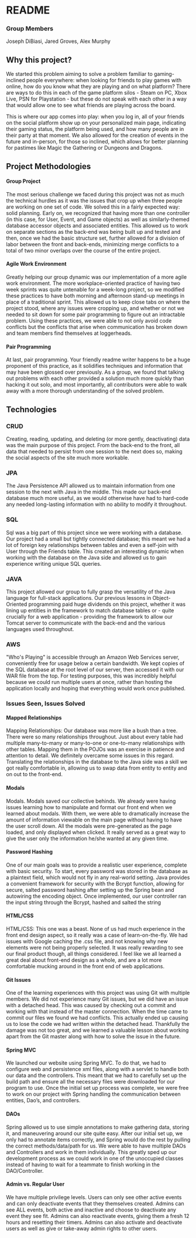 # README

### Group Members
Joseph DiBiasi, Jared Groves, Alex Murphy

## Why this project?

We started this problem aiming to solve a problem familiar to gaming-inclined people everywhere: when looking for friends to play games with online, how do you know what they are playing and on what platform? There are ways to do this in each of the game platform silos - Steam on PC, Xbox Live, PSN for Playstation - but these do not speak with each other in a way that would allow one to see what friends are playing across the board.

This is where our app comes into play: when you log in, all of your friends on the social platform show up on your personalized main page, indicating their gaming status, the platform being used, and how many people are in their party at that moment. We also allowed for the creation of events in the future and in-person, for those so inclined, which allows for better planning for pastimes like Magic the Gathering or Dungeons and Dragons.  

## Project Methodologies
#### Group Project
The most serious challenge we faced during this project was not as much the technical hurdles as it was the issues that crop up when three people are working on one set of code. We solved this in a fairly expected way: solid planning. Early on, we recognized that having more than one controller (in this case, for User, Event, and Game objects) as well as similarly-themed database accessor objects and associated entities. This allowed us to work on separate sections as the back-end was being built up and tested and then, once we had the basic structure set, further allowed for a division of labor between the front and back-ends, minimizing merge conflicts to a total of two minor overlaps over the course of the entire project.

#### Agile Work Environment
Greatly helping our group dynamic was our implementation of a more agile work environment. The more workplace-oriented practice of having two week sprints was quite untenable for a week-long project, so we modified these practices to have both morning and afternoon stand-up meetings in place of a traditional sprint. This allowed us to keep close tabs on where the project stood, where any issues were cropping up, and whether or not we needed to sit down for some pair programming to figure out an intractable problem. Using these practices, we were able to not only avoid code conflicts but the conflicts that arise when communication has broken down and team members find themselves at loggerheads.

#### Pair Programming
At last, pair programming. Your friendly readme writer happens to be a huge proponent of this practice, as it solidifies techniques and information that may have been glossed over previously. As a group, we found that talking out problems with each other provided a solution much more quickly than hacking it out solo, and most importantly, all contributors were able to walk away with a more thorough understanding of the solved problem.

## Technologies

### CRUD
Creating, reading, updating, and deleting (or more gently, deactivating) data was the main purpose of this project. From the back-end to the front, all data that needed to persist from one session to the next does so, making the social aspects of the site much more workable.
### JPA
The Java Persistence API allowed us to maintain information from one session to the next with Java in the middle. This made our back-end database much more useful, as we would otherwise have had to hard-code any needed long-lasting information with no ability to modify it throughout.
### SQL
Sql was a big part of this project since we were working with a database. Our project had a small but tightly connected database; this meant we had a lot of foreign key relationships between tables and even a self-join with User through the Friends table. This created an interesting dynamic when working with the database on the Java side and allowed us to gain experience writing unique SQL queries.
### JAVA
This project allowed our group to fully grasp the versatility of the Java language for full-stack applications. Our previous lessons in Object-Oriented programming paid huge dividends on this project, whether it was lining up entities in the framework to match database tables or - quite crucially for a web application - providing the framework to allow our Tomcat server to communicate with the back-end and the various languages used throughout.
### AWS
"Who's Playing" is accessible through an Amazon Web Services server, conveniently free for usage below a certain bandwidth. We kept copies of the SQL database at the root level of our server, then accessed it with our WAR file from the top. For testing purposes, this was incredibly helpful because we could run multiple users at once, rather than hosting the application locally and hoping that everything would work once published.


### Issues Seen, Issues Solved
#### Mapped Relationships
Mapping Relationships: Our database was more like a bush than a tree. There were so many relationships throughout. Just about every table had multiple many-to-many or many-to-one or one-to-many relationships with other tables. Mapping them in the POJOs was an exercise in patience and attention to detail. We definitely overcame some issues in this regard. Translating the relationships in the database to the Java side was a skill we got really comfortable in, allowing us to swap data from entity to entity and on out to the front-end.
#### Modals
Modals. Modals saved our collective behinds. We already were having issues learning how to manipulate and format our front end when we learned about modals. With them, we were able to dramatically increase the amount of information viewable on the main page without having to have the user scroll down. All the modals were pre-generated as the page loaded, and only displayed when clicked. It really served as a great way to give the user only the information he/she wanted at any given time.
#### Password Hashing
One of our main goals was to provide a realistic user experience, complete with basic security. To start, every password was stored in the database as a plaintext field, which would not fly in any real-world setting. Java provides a convenient framework for security with the Bcrypt function, allowing for secure, salted password hashing after setting up the Spring bean and autowiring the encoding object. Once implemented, our user controller ran the input string through the Bcrypt, hashed and salted the string
#### HTML/CSS
HTML/CSS: This one was a beast. None of us had much experience in the front end design aspect, so it really was a case of learn-on-the-fly. We had issues with Google caching the .css file, and not knowing why new elements were not being properly selected. It was really rewarding to see our final product though, all things considered. I feel like we all learned a great deal about front-end design as a whole, and are a lot more comfortable mucking around in the front end of web applications.
#### Git Issues
One of the learning experiences with this project was using Git with multiple members. We did not experience many Git issues, but we did have an issue with a detached head. This was caused by checking out a commit and working with that instead of the master connection. When the time came to commit our files we found we had conflicts. This actually ended up causing us to lose the code we had written within the detached head. Thankfully the damage was not too great, and we learned a valuable lesson about working apart from the Git master along with how to solve the issue in the future.
#### Spring MVC
We launched our website using Spring MVC. To do that, we had to configure web and persistence xml files, along with a servlet to handle both our data and the controllers. This meant that we had to carefully set up the build path and ensure all the necessary files were downloaded for our program to use. Once the initial set up process was complete, we were free to work on our project with Spring handling the communication between entities, Dao’s, and controllers.
#### DAOs
Spring allowed us to use simple annotations to make gathering data, storing it, and maneuvering around our site quite easy. After our initial set up, we only had to annotate items correctly, and Spring would do the rest by pulling the correct methods/data/path for us. We were able to have multiple DAOs and Controllers and work in them individually. This greatly sped up our development process as we could work in one of the unoccupied classes instead of having to wait for a teammate to finish working in the DAO/Controller.
#### Admin vs. Regular User
We have multiple privilege levels. Users can only see other active events and can only deactivate events that they themselves created.
Admins can see ALL events, both active and inactive and choose to deactivate any event they see fit. Admins can also reactivate events, giving them a fresh 12 hours and resetting their timers. Admins can also activate and deactivate users as well as give or take-away admin rights to other users.
